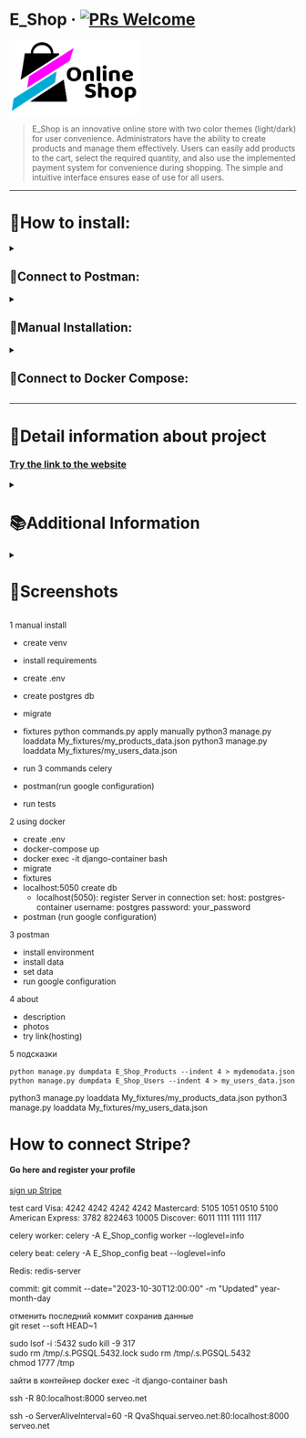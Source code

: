 # E_Shop &middot; [![PRs Welcome](https://img.shields.io/badge/PRs-welcome-brightgreen.svg?style=flat-square)](http://makeapullrequest.com)

[<img src="E_Shop_config/static/img/logo_dark.png" width="230" height="130">](#)
<!-- ABOUT -->
> E_Shop is an innovative online store with two color themes (light/dark) for user convenience.
> Administrators have the ability to create products and manage them effectively.
> Users can easily add products to the cart, select the required quantity, and also use the implemented payment system
> for
> convenience during shopping.
> The simple and intuitive interface ensures ease of use for all users.
<!-- END ABOUT -->

<hr>

<h1>📍How to install: </h1>

<!-- POSTMAN -->
<details><summary><h2>📮Connect to Postman:</h2></summary><br/>

<h4><b>1.1</b> Import <i>"Postman Collections"</i> folder into Postman</h4>
<h4><b>1.2</b> Set the environment settings <i>"User Data e_shop.postman_environment"</i></h4>
<h4><b>1.3</b> The <i>"E_Shop_API.postman_collection"</i> collection contains requests</h4>
<h4><b>1.4</b> Go to the Google Configuration, select <i>"Change Sites"</i> and set host</h4>

```
http://localhost:8000
```

<h4><b>1.5</b> Select <i>"Social application"</i></h4>
<p>
To integrate the <i>"Social application"</i> with your project, follow these steps:
</p>
<ul>
    <li>Visit <a href="https://console.cloud.google.com/welcome" target="_blank">Google Cloud Console</a> and CREATE PROJECT</li>
    <li>Navigate to <a href="https://console.cloud.google.com/apis/credentials" target="_blank">APIs & Services > Credentials</a></li>
    <li>Click on <b>"Create Credentials"</b> and choose <b>"OAuth client ID"</b></li>
    <li>Specify the application type as <b>"Web application"</b></li>
    <li>Set the name of your client (e.g., "Social App Client")</li>
    <li>Under <b>"Authorized redirect URIs,"</b> add the appropriate redirect URI for your application</li>
    <li>Click <b>"Create"</b> to generate your OAuth client ID and client secret</li>
</ul>
<p>
Once created, copy and securely store the generated <b>Client ID</b> and <b>Client secret</b>.
</p>
<pre>
    Client ID: Your_Client_ID
    Client secret: Your_Client_Secret
</pre>
</details>
<!-- END POSTMAN -->

<!-- MANUAL -->
<details><summary><h2>🔧Manual Installation:</h2></summary><br>
<h3>Connect venv:</h3> 

```
python3 -m venv venv
```

<h3>Activate it:</h3>
<i>For Windows</i>

``` 
.\venv\Scripts\activate
```

<i>For MacOS</i>

``` 
source venv/bin/activate 
```

<h3>Install libraries:</h3>

```
pip install -r requirements.txt
```

<h3>Create Your .env:</h3>

```
# Django configuration
SECRET_KEY=your_secret_key
DEBUG=1  # Set 1 or 0 
#
# PostgreSQL (docker/local)
DB_ENGINE=django.db.backends.postgresql_psycopg2
DB_NAME=your_db_name
DB_USER=your_db_user
DB_PASSWORD=your_db_password
DB_PORT=your_db_port
#
# pgadmin container
PGADMIN_DEFAULT_EMAIL=your_pgadmin_email
PGADMIN_DEFAULT_PASSWORD=your_pgadmin_password
#
# Stripe payment
STRIPE_PUBLIC_KEY=pk_key
STRIPE_SECRET_KEY=sk_key
#
# Settings Gmail SMTP
EMAIL_HOST_USER=your@gmail.com
EMAIL_HOST_PASSWORD=your_email_password
```

<h3>Create PostgreSQ DB: </h3>
<i>Server > Data Bases > Create DB and give name</i>

```
e_shop_db
```

<h3>Apply migrations:</h3>

```
python manage.py migrate
```

<h3>Install fixtures:</h3>

```
python commands.py
```

<h3>Run Commands:</h3>

<i>Runserver:</i>

```
python manage.py runserver
```

<i>Celery worker:</i>

```
celery -A E_Shop_config worker --loglevel=info
```

<i>Celery beat:</i>

```
celery -A E_Shop_config beat --loglevel=info
```

<h3>Use the following steps for configuration:</h3>
<pre>
Go to Postman installation
• <b>1.4</b> Configure <i>"Change Sites"</i>
• <b>1.5</b> Configure <i>"Social application"</i>
</pre>


Go to Postman installation
[• <b>1.4</b> Configure "Change Sites"](#headers)
[• <b>1.5</b> Configure "Social application"](#headers)  
</details>
<!-- END MANUAL -->

<!-- Docker -->
<details><summary><h2>🐳Connect to Docker Compose:</h2></summary><br/>

<h3>Create Your .env and set correct values:</h3>

```
# Django configuration
SECRET_KEY=your_secret_key
DEBUG=1  # Set 1 or 0 
#
# PostgreSQL (docker/local)
DB_ENGINE=django.db.backends.postgresql_psycopg2
DB_NAME=your_db_name
DB_USER=your_db_user
DB_PASSWORD=your_db_password
DB_PORT=your_db_port
#
# pgadmin container
PGADMIN_DEFAULT_EMAIL=your_pgadmin_email
PGADMIN_DEFAULT_PASSWORD=your_pgadmin_password
#
# Stripe payment
STRIPE_PUBLIC_KEY=pk_key
STRIPE_SECRET_KEY=sk_key
#
# Settings Gmail SMTP
EMAIL_HOST_USER=your@gmail.com
EMAIL_HOST_PASSWORD=your_email_password
```

<h3>UP Docker-compose:</h3>

```
docker-compose up
```

<h3>Login to the container console:</h3>

```
docker exec -it django-container bash
```

<h3>Apply migrations:</h3>

```
python manage.py migrate
```

<h3>Install fixtures:</h3>

```
python commands.py
```

<h3>Use the following steps for configuration:</h3>
<pre>
Go to Postman installation
• <b>1.4</b> Configure <i>"Change Sites"</i>
• <b>1.5</b> Configure <i>"Social application"</i>
</pre>


</details>
<!-- END Docker -->

<hr>
<h1>📂Detail information about project</h1>

<h3><a href="#">Try the link to the website</a></h3>

<details><summary><h1>📚Additional Information</h1></summary><br/>

<h3>Connect to Stripe</h3>
<p>1. Go to the Stripe registration page and create your profile:</p>
<a href="https://dashboard.stripe.com/login"><b>Sign up for Stripe</b></a>

<p>2. Confirm your account.</p>

<p>3. Navigate to the following link to obtain your API keys and <b>copy</b> them:</p>
<a href="https://dashboard.stripe.com/test/apikeys"><b>Stripe API Keys</b></a>

<p>4. Past to your .env:</p>
<pre>
STRIPE_PUBLIC_KEY=Publishable key
STRIPE_SECRET_KEY=Secret key
</pre>

<h4>Test Cards:</h4>
<ul>
    <li>Visa: 4242 4242 4242 4242</li>
    <li>Mastercard: 5105 1051 0510 5100</li>
    <li>American Express: 3782 822463 10005</li>
    <li>Discover: 6011 1111 1111 1117</li>
</ul>

<h3>Connect to Google SMTP</h3>
<p>1. Create app password at the following link:</p>
<a href="https://myaccount.google.com/apppasswords">Google App Passwords</a>

<p>2. Set the following in your settings:</p>
<pre>
EMAIL_HOST_USER=example@gmail.com
EMAIL_HOST_PASSWORD=example_code
</pre>

<h4>User Credentials:</h4>
<h4 style="text-align: center;">Admin:</h4>

```
admin@gmail.com
```

```
Testpass1
```

<h4 style="text-align: center;">Basic User:</h4>

```
user@gmail.com
```

```
Testpass1
```

</details>

<details><summary><h1>📂Screenshots</h1></summary><br/>
- photo 1
- photo 2
- photo 3
- photo 4
</details>





1 manual install

- create venv
- install requirements
- create .env
- create postgres db
- migrate
- fixtures
  python commands.py
  apply manually
  python3 manage.py loaddata My_fixtures/my_products_data.json
  python3 manage.py loaddata My_fixtures/my_users_data.json

- run 3 commands celery
- postman(run google configuration)
- run tests

2 using docker

- create .env
- docker-compose up
- docker exec -it django-container bash
- migrate
- fixtures
- localhost:5050 create db
    - localhost(5050):
      register Server
      in connection set:
      host: postgres-container
      username: postgres
      password: your_password
- postman (run google configuration)

3 postman

- install environment
- install data
- set data
- run google configuration

4 about

- description
- photos
- try link(hosting)

5 подсказки

```
python manage.py dumpdata E_Shop_Products --indent 4 > mydemodata.json
python manage.py dumpdata E_Shop_Users --indent 4 > my_users_data.json
```

python3 manage.py loaddata My_fixtures/my_products_data.json
python3 manage.py loaddata My_fixtures/my_users_data.json









<h1>How to connect Stripe?</h1>
<h4>Go here and register your profile </h4>
<a href="https://dashboard.stripe.com/login"> sign up Stripe</a>





test card
Visa: 4242 4242 4242 4242
Mastercard: 5105 1051 0510 5100
American Express: 3782 822463 10005
Discover: 6011 1111 1111 1117

celery worker:
celery -A E_Shop_config worker --loglevel=info

celery beat:
celery -A E_Shop_config beat --loglevel=info

Redis:
redis-server

commit:
git commit --date="2023-10-30T12:00:00" -m "Updated"
year-month-day

отменить последний коммит сохранив данные  
git reset --soft HEAD~1

sudo lsof -i :5432
sudo kill -9 317  
sudo rm /tmp/.s.PGSQL.5432.lock
sudo rm /tmp/.s.PGSQL.5432             
chmod 1777 /tmp

зайти в контейнер
docker exec -it django-container bash

ssh -R 80:localhost:8000 serveo.net

ssh -o ServerAliveInterval=60 -R QvaShquai.serveo.net:80:localhost:8000 serveo.net